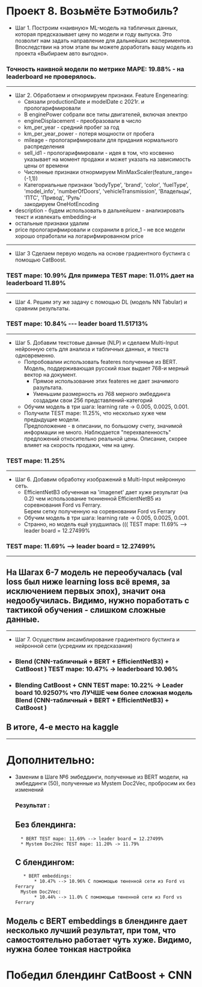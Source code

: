 # 	Проект 8. Возьмёте Бэтмобиль?  

* Шаг 1. Построим «наивную» ML-модель на табличных данных, которая предсказывает цену по модели и году выпуска. Это позволит нам задать направление для дальнейших экспериментов.  
		 Впоследствии на этом этапе вы можете доработать вашу модель из проекта «Выбираем авто выгодно». 
### Точность наивной модели по метрике MAPE: 19.88% - на leaderboard не проверялось.  
------------
* Шаг 2. Обработаем и отнормируем признаки. Feature Engenearing:  
	* Связали productionDate и modelDate c 2021г. и прологарифмировали    
	* В enginePower собрали все типы двигателей, включая электро  
	* engineDisplacement - преобразовали в число 
	* km_per_year - средний пробег за год
	* km_per_year_power  - потеря мощности от пробега  
	* mileage - прологарифмировали для придания нормального распределения  
	* sell_id1 - прологарифмировали - идея в том, что косвенно указывает на момент продажи и может указать на зависимость цены от времени  
	* Численные признаки отнормируем MinMaxScaler(feature_range=(-1,1))  
	* Категориальные признаки 'bodyType', 'brand', 'color', 'fuelType', 'model_info', 'numberOfDoors', 'vehicleTransmission', 'Владельцы',  'ПТС', 'Привод', 'Руль'  
закодируем OneHotEncoding  
 * description - будем использовать в дальнейшем - анализировать текст и извлекать embedding-и  
* остальные признаки удалим  
* price прологарифмировали и сохранили в price_1 - не все модели хорошо отработали на логарифмированном price    
-----------
* Шаг 3  Сделаем первую модель на основе градиентного бустинга с помощью CatBoost.
### TEST mape: 10.99% Для примера TEST mape: 11.01% дает на leaderboard 11.89%  
-----------
* Шаг 4. Решим эту же задачу с помощью DL (модель NN Tabular) и сравним результаты.  
### TEST mape: 10.84% --- leader board 11.51713%  
-----------  
* Шаг 5. Добавим текстовые данные (NLP) и сделаем Multi-Input нейронную сеть для анализа и табличных данных, и текста одновременно.
	* Попробовалии использовать feateres полученные из BERT. Модель, поддерживающая русский язык выдает 768-и мерный вектор на документ.  
	  * Прямое использование этих feateres не дает значимого разультата.
	  * Уменьшим размерность из 768 мерного эмбеддинга создадим свои 256 представлений-категорий 
	* Обучим модель в три шага: learning rate -> 0.005, 0.0025, 0.001. 
	* Получили TEST mape: 11.25%, что несколько хуже чем предыдущие модели.  
	Предположение - в описании, по большому счету, значимой информации не много. Наблюдается "перехваленность" предложений относительно реальной цены.  Описание, скорее влияет на скорость продажи, чем на цену. 
### TEST mape: 11.25%	
-----------  
* Шаг 6. Добавим обработку изображений в Multi-Input нейронную сеть.  
	* EfficientNetB3 обученная на 'imagenet' дает хуже результат (на 0.2) чем использование тюнненной EfficientNetB5 из соревнования Ford vs Ferrary.  
	  Берем сетку полученную на соревновании Ford vs Ferrary  
	* Обучим модель в три шага: learning rate -> 0.005, 0.0025, 0.001.
	* Странно, но модель ещё ухудшилась ((( TEST mape: 11.69% --> leader board = 12.27499%
### TEST mape: 11.69% --> leader board = 12.27499%  
-----------
## На Шагах 6-7 модель не переобучалась (val loss был ниже learning loss всё время, за исключением первых эпох), значит она недообучилась. Видимо, нужно поработать с тактикой обучения - слишком сложные данные.

-----------
* Шаг 7. Осуществим ансамблирование градиентного бустинга и нейронной сети (усредним их предсказания)  
* ### Blend (CNN-табличный + BERT + EfficientNetB3) + CatBoost ) TEST mape: 10.47% -> leaderboard 10.96%  
* ### Blending CatBoost + CNN TEST mape: 10.22% -> Leader board 10.92507% что ЛУЧШЕ чем более сложная модель Blend (CNN-табличный + BERT + EfficientNetB3) + CatBoost )
## В итоге, 4-е место на kaggle
-------------  
# Дополнительно:  
* Заменим в Шаге №6 эмбеддинги, полученные из BERT модели, на эмбеддинги (50), полученные из Mystem Doc2Vec, пробросим их без изменений  	
	### Результат :
	## Без блендинга:  
		* BERT TEST mape: 11.69% --> leader board = 12.27499%
		* Mystem Doc2Vec TEST mape: 11.20% -> 11.79%
	## С блендингом: 	
		 * BERT embeddings:
			 * 10.47% --> 10.96% С помомощью тюненной сети из Ford vs Ferrary
		Mystem Doc2Vec:
			 * 10.44% --> 11.0% С помомощью тюненной сети из Ford vs Ferrary
## Модель с BERT embeddings в блендинге дает несколько лучший результат, при том, что самостоятельно работает чуть хуже. Видимо, нужна более тонкая настройка  
# Победил блендинг CatBoost + CNN

	

